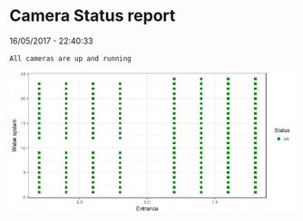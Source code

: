 Camera Status report
================
16/05/2017 - 22:40:33

    All cameras are up and running

![](camreport_files/figure-markdown_github/unnamed-chunk-2-1.png)

